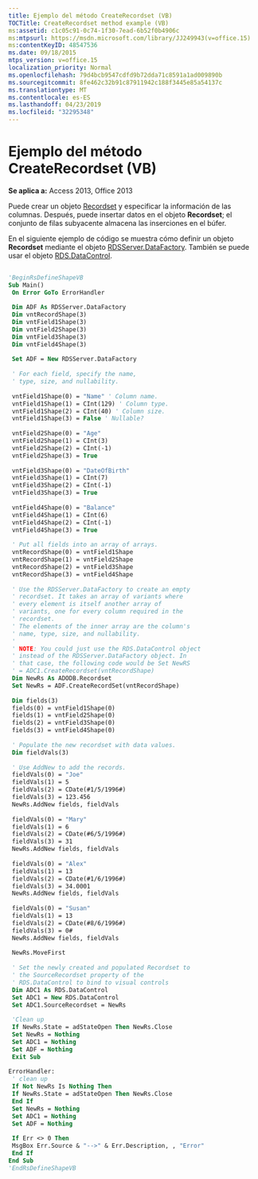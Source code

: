 ```yaml
---
title: Ejemplo del método CreateRecordset (VB)
TOCTitle: CreateRecordset method example (VB)
ms:assetid: c1c05c91-0c74-1f30-7ead-6b52f0b4906c
ms:mtpsurl: https://msdn.microsoft.com/library/JJ249943(v=office.15)
ms:contentKeyID: 48547536
ms.date: 09/18/2015
mtps_version: v=office.15
localization_priority: Normal
ms.openlocfilehash: 79d4bcb9547cdfd9b72dda71c8591a1ad009890b
ms.sourcegitcommit: 8fe462c32b91c87911942c188f3445e85a54137c
ms.translationtype: MT
ms.contentlocale: es-ES
ms.lasthandoff: 04/23/2019
ms.locfileid: "32295348"
---
```

# <a name="createrecordset-method-example-vb"></a>Ejemplo del método CreateRecordset (VB)


**Se aplica a:** Access 2013, Office 2013

Puede crear un objeto [Recordset](recordset-object-ado.md) y especificar la información de las columnas. Después, puede insertar datos en el objeto **Recordset**; el conjunto de filas subyacente almacena las inserciones en el búfer.

En el siguiente ejemplo de código se muestra cómo definir un objeto **Recordset** mediante el objeto [RDSServer.DataFactory](datafactory-object-rdsserver.md). También se puede usar el objeto [RDS.DataControl](datacontrol-object-rds.md).

```vb 
 
'BeginRsDefineShapeVB 
Sub Main() 
 On Error GoTo ErrorHandler 
 
 Dim ADF As RDSServer.DataFactory 
 Dim vntRecordShape(3) 
 Dim vntField1Shape(3) 
 Dim vntField2Shape(3) 
 Dim vntField3Shape(3) 
 Dim vntField4Shape(3) 
 
 Set ADF = New RDSServer.DataFactory 
 
 ' For each field, specify the name, 
 ' type, size, and nullability. 
 
 vntField1Shape(0) = "Name" ' Column name. 
 vntField1Shape(1) = CInt(129) ' Column type. 
 vntField1Shape(2) = CInt(40) ' Column size. 
 vntField1Shape(3) = False ' Nullable? 
 
 vntField2Shape(0) = "Age" 
 vntField2Shape(1) = CInt(3) 
 vntField2Shape(2) = CInt(-1) 
 vntField2Shape(3) = True 
 
 vntField3Shape(0) = "DateOfBirth" 
 vntField3Shape(1) = CInt(7) 
 vntField3Shape(2) = CInt(-1) 
 vntField3Shape(3) = True 
 
 vntField4Shape(0) = "Balance" 
 vntField4Shape(1) = CInt(6) 
 vntField4Shape(2) = CInt(-1) 
 vntField4Shape(3) = True 
 
 ' Put all fields into an array of arrays. 
 vntRecordShape(0) = vntField1Shape 
 vntRecordShape(1) = vntField2Shape 
 vntRecordShape(2) = vntField3Shape 
 vntRecordShape(3) = vntField4Shape 
 
 ' Use the RDSServer.DataFactory to create an empty 
 ' recordset. It takes an array of variants where 
 ' every element is itself another array of 
 ' variants, one for every column required in the 
 ' recordset. 
 ' The elements of the inner array are the column's 
 ' name, type, size, and nullability. 
 ' 
 ' NOTE: You could just use the RDS.DataControl object 
 ' instead of the RDSServer.DataFactory object. In 
 ' that case, the following code would be Set NewRS 
 ' = ADC1.CreateRecordset(vntRecordShape) 
 Dim NewRs As ADODB.Recordset 
 Set NewRs = ADF.CreateRecordSet(vntRecordShape) 
 
 Dim fields(3) 
 fields(0) = vntField1Shape(0) 
 fields(1) = vntField2Shape(0) 
 fields(2) = vntField3Shape(0) 
 fields(3) = vntField4Shape(0) 
 
 ' Populate the new recordset with data values. 
 Dim fieldVals(3) 
 
 ' Use AddNew to add the records. 
 fieldVals(0) = "Joe" 
 fieldVals(1) = 5 
 fieldVals(2) = CDate(#1/5/1996#) 
 fieldVals(3) = 123.456 
 NewRs.AddNew fields, fieldVals 
 
 fieldVals(0) = "Mary" 
 fieldVals(1) = 6 
 fieldVals(2) = CDate(#6/5/1996#) 
 fieldVals(3) = 31 
 NewRs.AddNew fields, fieldVals 
 
 fieldVals(0) = "Alex" 
 fieldVals(1) = 13 
 fieldVals(2) = CDate(#1/6/1996#) 
 fieldVals(3) = 34.0001 
 NewRs.AddNew fields, fieldVals 
 
 fieldVals(0) = "Susan" 
 fieldVals(1) = 13 
 fieldVals(2) = CDate(#8/6/1996#) 
 fieldVals(3) = 0# 
 NewRs.AddNew fields, fieldVals 
 
 NewRs.MoveFirst 
 
 ' Set the newly created and populated Recordset to 
 ' the SourceRecordset property of the 
 ' RDS.DataControl to bind to visual controls 
 Dim ADC1 As RDS.DataControl 
 Set ADC1 = New RDS.DataControl 
 Set ADC1.SourceRecordset = NewRs 
 
 'Clean up 
 If NewRs.State = adStateOpen Then NewRs.Close 
 Set NewRs = Nothing 
 Set ADC1 = Nothing 
 Set ADF = Nothing 
 Exit Sub 
 
ErrorHandler: 
 ' clean up 
 If Not NewRs Is Nothing Then 
 If NewRs.State = adStateOpen Then NewRs.Close 
 End If 
 Set NewRs = Nothing 
 Set ADC1 = Nothing 
 Set ADF = Nothing 
 
 If Err <> 0 Then 
 MsgBox Err.Source & "-->" & Err.Description, , "Error" 
 End If 
End Sub 
'EndRsDefineShapeVB 
```

